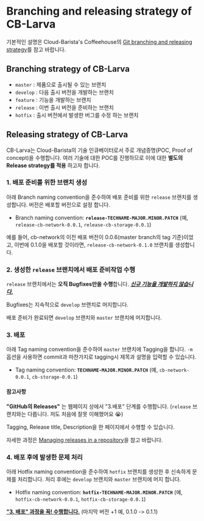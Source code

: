 # Branching and releasing strategy of CB-Larva

기본적인 설명은 Cloud-Barista's Coffeehouse의 [Git branching and releasing strategy](https://github.com/cb-contributhon/cb-coffeehouse/wiki/Git-branching-strategy-and-release-management)를 참고 바랍니다.

## Branching strategy of CB-Larva
- `master` : 제품으로 출시될 수 있는 브랜치
- `develop` : 다음 출시 버전을 개발하는 브랜치
- `feature` : 기능을 개발하는 브랜치
- `release` : 이번 출시 버전을 준비하는 브랜치
- `hotfix` : 출시 버전에서 발생한 버그를 수정 하는 브랜치

## Releasing strategy of CB-Larva
CB-Larva는 Cloud-Barista의 기술 인큐베이터로서 주로 개념증명(POC, Proof of concept)을 수행합니다. 여러 기술에 대한 POC를 진행하므로 이에 대한 **별도의 Release strategy를 적용** 하고자 합니다.

### 1. 배포 준비를 위한 브랜치 생성
아래 Branch naming convention을 준수하여 배포 준비를 위한 `release` 브랜치를 생성합니다. 버전은 배포할 버전으로 설정 합니다. 
- Branch naming convention: **`release-TECHNAME-MAJOR.MINOR.PATCH`** (예, `release-cb-network-0.0.1`, `release-cb-storage-0.0.1`)

예를 들어, cb-network의 이전 배포 버전이 0.0.6(master branch의 tag 기준)이었고, 이번에 0.1.0을 배포할 것이라면, `release-cb-network-0.1.0` 브랜치를 생성합니다.

### 2. 생성한 `release` 브랜치에서 배포 준비작업 수행
`release` 브랜치에서는 **오직 Bugfixes만을 수행**합니다. ***<ins>신규 기능을 개발하지 않습니다.</ins>***

Bugfixes는 지속적으로 `develop` 브랜치로 머지합니다.

배포 준비가 완료되면 `develop` 브랜치와 `master` 브랜치에 머지합니다.

### 3. 배포
아래 Tag naming convention을 준수하여 `master` 브랜치에 Tagging을 합니다. `-m` 옵션을 사용하면 commit과 마찬가지로 tagging시 제목과 설명을 입력할 수 있습니다. 
- Tag naming convention: **`TECHNAME-MAJOR.MINOR.PATCH`** (예, `cb-network-0.0.1`, `cb-storage-0.0.1`)

#### 참고사항 
**"GitHub의 Releases"** 는 웹페이지 상에서 "3.배포" 단계를 수행합니다. (`release` 브랜치와는 다릅니다. 저도 처음에 잘못 이해했어요 :sob:) 

Tagging, Release title, Description을 한 페이지에서 수행할 수 있습니다.

자세한 과정은 [Managing releases in a repository](https://docs.github.com/en/free-pro-team@latest/github/administering-a-repository/managing-releases-in-a-repository)을 참고 바랍니다.


### 4. 배포 후에 발생한 문제 처리
아래 Hotfix naming convention을 준수하여 `hotfix` 브랜치를 생성한 후 신속하게 문제를 처리합니다. 처리 후에는 `develop` 브랜치와 `master` 브랜치에 머지 합니다.

- Hotfix naming convention: **`hotfix-TECHNAME-MAJOR.MINOR.PATCH`** (예, `hotfix-cb-network-0.0.1`, `hotfix-cb-storage-0.0.1`)

**<ins>"3. 배포" 과정을 꼭! 수행합니다.</ins>** (마지막 버전 +1 예, 0.1.0 -> 0.1.1)
